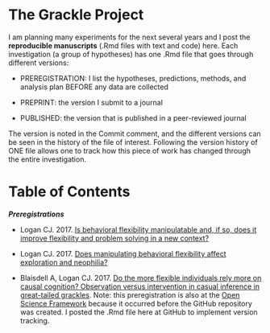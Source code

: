 # The Grackle Project

I am planning many experiments for the next several years and I post the **reproducible manuscripts** (.Rmd files with text and code) here. Each investigation (a group of hypotheses) has one .Rmd file that goes through different versions:

- PREREGISTRATION: I list the hypotheses, predictions, methods, and analysis plan BEFORE any data are collected

- PREPRINT: the version I submit to a journal

- PUBLISHED: the version that is published in a peer-reviewed journal

The version is noted in the Commit comment, and the different versions can be seen in the history of the file of interest. Following the version history of ONE file allows one to track how this piece of work has changed through the entire investigation.

# Table of Contents

***Preregistrations***

- Logan CJ. 2017. [Is behavioral flexibility manipulatable and, if so, does it improve flexibility and problem solving in a new context?](./g_flexmanip.Rmd)

- Logan CJ. 2017. [Does manipulating behavioral flexibility affect exploration and neophilia?](./g_exploration.Rmd)

- Blaisdell A, Logan CJ. 2017. [Do the more flexible individuals rely more on causal cognition? Observation versus intervention in casual inference in great-tailed grackles](./g_causal.Rmd). Note: this preregistration is also at the [Open Science Framework](https://osf.io/g5tnh/) because it occurred before the GitHub repository was created. I posted the .Rmd file here at GitHub to implement version tracking.
